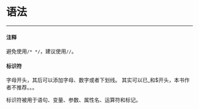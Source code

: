 # 语法
---

#### 注释

避免使用`/* */`，建议使用`//`。

#### 标识符

字母开头，其后可以添加字母、数字或者下划线。
其实可以已_和$开头，本书作者不推荐。。。

标识符被用于语句、变量、参数、属性名、运算符和标记。
